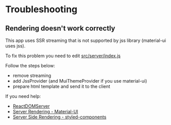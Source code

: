 # Troubleshooting 

## Rendering doesn't work correctly

This app uses SSR streaming that is not supported by jss library (material-ui uses jss).

To fix this problem you need to edit [src/server/index.js](../src/server/index.js)

Follow the steps below:

* remove streaming  
* add JssProvider (and MuiThemeProvider if you use material-ui)
* prepare html template and send it to the client

If you need help:

* [ReactDOMServer](https://reactjs.org/docs/react-dom-server.html)
* [Server Rendering - Material-UI](https://material-ui.com/guides/server-rendering/)
* [Server Side Rendering - styled-components](https://www.styled-components.com/docs/advanced#server-side-rendering)
